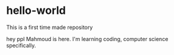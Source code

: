 # hello-world
This is a first time made repository 



hey ppl
Mahmoud is here.
I'm learning coding, computer science specifically.
